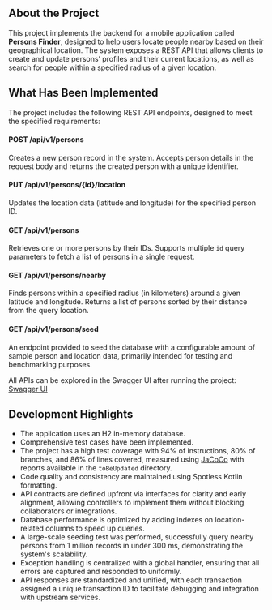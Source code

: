 ## About the Project

This project implements the backend for a mobile application called **Persons Finder**, designed to help users locate people nearby based on their geographical location. The system exposes a REST API that allows clients to create and update persons’ profiles and their current locations, as well as search for people within a specified radius of a given location. 

## What Has Been Implemented

The project includes the following REST API endpoints, designed to meet the specified requirements:

#### POST /api/v1/persons  
Creates a new person record in the system. Accepts person details in the request body and returns the created person with a unique identifier.

#### PUT /api/v1/persons/{id}/location  
Updates the location data (latitude and longitude) for the specified person ID.

#### GET /api/v1/persons  
Retrieves one or more persons by their IDs. Supports multiple `id` query parameters to fetch a list of persons in a single request.

#### GET /api/v1/persons/nearby  
Finds persons within a specified radius (in kilometers) around a given latitude and longitude. Returns a list of persons sorted by their distance from the query location.

#### GET /api/v1/persons/seed  
An endpoint provided to seed the database with a configurable amount of sample person and location data, primarily intended for testing and benchmarking purposes.

All APIs can be explored in the Swagger UI after running the project: [Swagger UI](http://localhost:8080/swagger-ui/index.html#/)

## Development Highlights

- The application uses an H2 in-memory database.
- Comprehensive test cases have been implemented.
- The project has a high test coverage with 94% of instructions, 80% of branches, and 86% of lines covered, measured using [JaCoCo](https://www.jacoco.org/jacoco/) with reports available in the `toBeUpdated` directory.  
- Code quality and consistency are maintained using Spotless Kotlin formatting.  
- API contracts are defined upfront via interfaces for clarity and early alignment, allowing controllers to implement them without blocking collaborators or integrations.  
- Database performance is optimized by adding indexes on location-related columns to speed up queries.  
- A large-scale seeding test was performed, successfully query nearby persons from 1 million records in under 300 ms, demonstrating the system's scalability.  
- Exception handling is centralized with a global handler, ensuring that all errors are captured and responded to uniformly.  
- API responses are standardized and unified, with each transaction assigned a unique transaction ID to facilitate debugging and integration with upstream services.  
